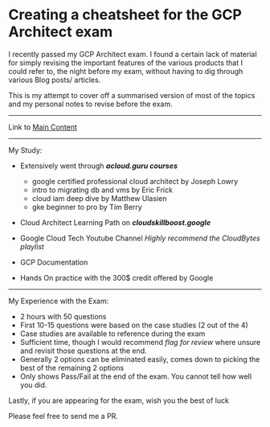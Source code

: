 # Creating a cheatsheet for the GCP Architect exam

I recently passed my GCP Architect exam. I found a certain lack of material for simply revising the important features of the various products that I could refer to, the night before my exam, without having to dig through various Blog posts/ articles. 

This is my attempt to cover off a summarised version of most of the topics and my personal notes to revise before the exam.

---

Link to [Main Content](./main.md)

---

My Study:
 - Extensively went through ***acloud.guru courses***
    - google certified professional cloud architect by Joseph Lowry
    - intro to migrating db and vms by Eric Frick
    - cloud iam deep dive by Matthew Ulasien
    - gke beginner to pro by Tim Berry 

 - Cloud Architect Learning Path on ***cloudskillboost.google***

 - Google Cloud Tech Youtube Channel *Highly recommend the CloudBytes playlist* 

 - GCP Documentation

 - Hands On practice with the 300$ credit offered by Google

---

My Experience with the Exam:
 - 2 hours with 50 questions
 - First 10-15 questions were based on the case studies (2 out of the 4)
 - Case studies are available to reference during the exam
 - Sufficient time, though I would recommend *flag for review* where unsure and revisit those questions at the end.
 - Generally 2 options can be eliminated easily, comes down to picking the best of the remaining 2 options
 - Only shows Pass/Fail at the end of the exam. You cannot tell how well you did. 

Lastly, if you are appearing for the exam, wish you the best of luck

Please feel free to send me a PR. 